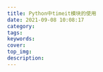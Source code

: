 ```yaml
---
title: Python中timeit模块的使用
date: 2021-09-08 10:08:17
category:
tags:
keywords:
cover:
top_img:
description:
---
```




